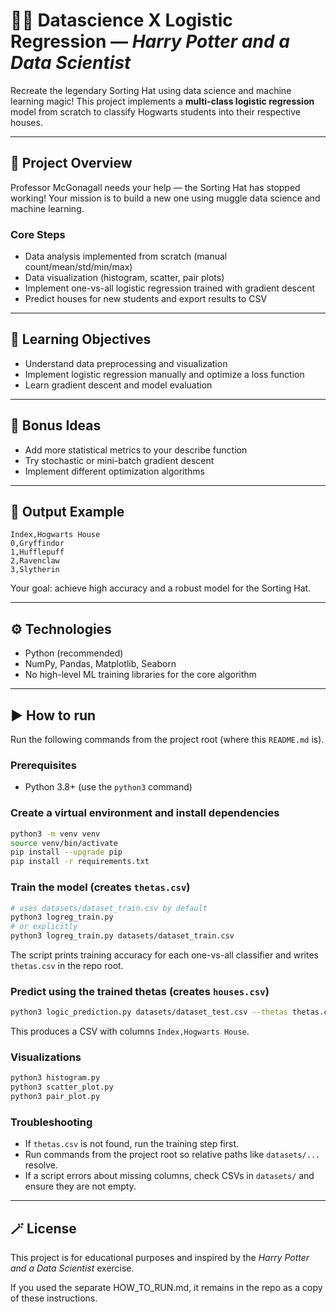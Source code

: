 # 🧙‍♂️ Datascience X Logistic Regression — *Harry Potter and a Data Scientist*

Recreate the legendary Sorting Hat using data science and machine learning magic!
This project implements a **multi-class logistic regression** model from scratch to classify Hogwarts students into their respective houses.

---

## 🎯 Project Overview

Professor McGonagall needs your help — the Sorting Hat has stopped working!
Your mission is to build a new one using muggle data science and machine learning.

### Core Steps

- Data analysis implemented from scratch (manual count/mean/std/min/max)
- Data visualization (histogram, scatter, pair plots)
- Implement one-vs-all logistic regression trained with gradient descent
- Predict houses for new students and export results to CSV

---

## 🧠 Learning Objectives

- Understand data preprocessing and visualization
- Implement logistic regression manually and optimize a loss function
- Learn gradient descent and model evaluation

---

## 🧩 Bonus Ideas

- Add more statistical metrics to your describe function
- Try stochastic or mini-batch gradient descent
- Implement different optimization algorithms

---

## 🧾 Output Example

```
Index,Hogwarts House
0,Gryffindor
1,Hufflepuff
2,Ravenclaw
3,Slytherin
```

Your goal: achieve high accuracy and a robust model for the Sorting Hat.

---

## ⚙️ Technologies

- Python (recommended)
- NumPy, Pandas, Matplotlib, Seaborn
- No high-level ML training libraries for the core algorithm

---

## ▶️ How to run

Run the following commands from the project root (where this `README.md` is).

### Prerequisites

- Python 3.8+ (use the `python3` command)

### Create a virtual environment and install dependencies

```bash
python3 -m venv venv
source venv/bin/activate
pip install --upgrade pip
pip install -r requirements.txt
```

### Train the model (creates `thetas.csv`)

```bash
# uses datasets/dataset_train.csv by default
python3 logreg_train.py
# or explicitly
python3 logreg_train.py datasets/dataset_train.csv
```

The script prints training accuracy for each one-vs-all classifier and writes `thetas.csv` in the repo root.

### Predict using the trained thetas (creates `houses.csv`)

```bash
python3 logic_prediction.py datasets/dataset_test.csv --thetas thetas.csv --out houses.csv
```

This produces a CSV with columns `Index,Hogwarts House`.

### Visualizations

```bash
python3 histogram.py
python3 scatter_plot.py
python3 pair_plot.py
```

### Troubleshooting

- If `thetas.csv` is not found, run the training step first.
- Run commands from the project root so relative paths like `datasets/...` resolve.
- If a script errors about missing columns, check CSVs in `datasets/` and ensure they are not empty.

---

## 🪄 License

This project is for educational purposes and inspired by the *Harry Potter and a Data Scientist* exercise.

If you used the separate HOW_TO_RUN.md, it remains in the repo as a copy of these instructions.
